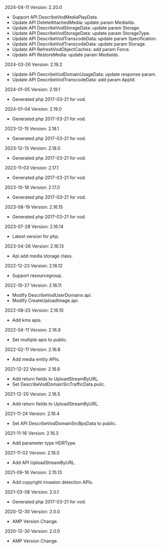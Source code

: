 2024-04-11 Version: 2.20.0
- Support API DescribeVodMediaPlayData.
- Update API DeleteAttachedMedia: update param MediaIds.
- Update API DescribeVodStorageData: update param Storage.
- Update API DescribeVodStorageData: update param StorageType.
- Update API DescribeVodTranscodeData: update param Specification.
- Update API DescribeVodTranscodeData: update param Storage.
- Update API RefreshVodObjectCaches: add param Force.
- Update API RestoreMedia: update param MediaIds.


2024-03-26 Version: 2.19.2
- Update API DescribeVodDomainUsageData: update response param.
- Update API DescribeVodTranscodeData: add param AppId.


2024-01-05 Version: 2.19.1
- Generated php 2017-03-21 for vod.

2024-01-04 Version: 2.19.0
- Generated php 2017-03-21 for vod.

2023-12-15 Version: 2.18.1
- Generated php 2017-03-21 for vod.

2023-12-13 Version: 2.18.0
- Generated php 2017-03-21 for vod.

2023-11-03 Version: 2.17.1
- Generated php 2017-03-21 for vod.

2023-10-18 Version: 2.17.0
- Generated php 2017-03-21 for vod.

2023-08-19 Version: 2.16.15
- Generated php 2017-03-21 for vod.

2023-07-28 Version: 2.16.14
- Latest version for php.

2023-04-26 Version: 2.16.13
- Api add media storage class.

2022-12-23 Version: 2.16.12
- Support resourcegroup.

2022-10-27 Version: 2.16.11
- Modify DescribeVodUserDomains api.
- Modify CreateUploadImage api.

2022-08-25 Version: 2.16.10
- Add kms apis.

2022-04-11 Version: 2.16.9
- Set multiple apis to public.

2022-02-11 Version: 2.16.8
- Add media entity APIs.

2021-12-22 Version: 2.16.6
- Add return fields to UploadStreamByURL.
- Set DescribeVodDomainSrcTrafficData pulic.

2021-12-20 Version: 2.16.5
- Add return fields to UploadStreamByURL.

2021-11-24 Version: 2.16.4
- Set API DescribeVodDomainSrcBpsData to public.

2021-11-16 Version: 2.16.3
- Add parameter type HDRType.

2021-11-02 Version: 2.16.0
- Add API UploadStreamByURL.

2021-09-16 Version: 2.15.13
- Add copyright invasion detection APIs.

2021-03-08 Version: 2.0.1
- Generated php 2017-03-21 for vod.

2020-12-30 Version: 2.0.0
- AMP Version Change.

2020-12-30 Version: 2.0.0
- AMP Version Change.

